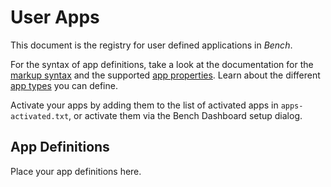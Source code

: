 # User Apps

This document is the registry for user defined applications in _Bench_.

[markup syntax]: http://mastersign.github.io/bench/ref/markup-syntax/
[app properties]: http://mastersign.github.io/bench/ref/app-properties/
[app types]: http://mastersign.github.io/bench/ref/app-types/

For the syntax of app definitions, take a look at the
documentation for the [markup syntax][] and the supported [app properties][].
Learn about the different [app types][] you can define.

Activate your apps by adding them to the list of activated apps in `apps-activated.txt`,
or activate them via the Bench Dashboard setup dialog.

## App Definitions

Place your app definitions here.
